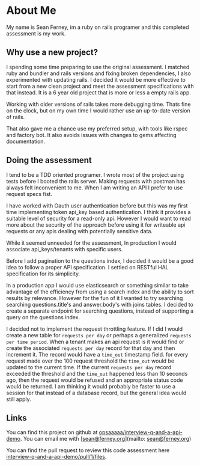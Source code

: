 # About Me

My name is Sean Ferney, im a ruby on rails programer and this completed assessment is my work.

## Why use a new project?

I spending some time preparing to use the original assessment. I matched ruby and bundler and rails versions and fixing broken dependencies, I also experimented with updating rails. I decided it would be more effective to start from a new clean project and meet the assessment specifications with that instead. It is a 6 year old project that is more or less a empty rails app.

Working with older versions of rails takes more debugging time. Thats fine on the clock, but on my own time I would rather use an up-to-date version of rails.

That also gave me a chance use my preferred setup, with tools like rspec and factory bot. It also avoids issues with changes to gems affecting documentation.

## Doing the assessment

I tend to be a TDD oriented programer. I wrote most of the project using tests before I booted the rails server. Making requests with postman has always felt inconvenient to me. When I am writing an API I prefer to use request specs fist.

I have worked with Oauth user authentication before but this was my first time implementing token api_key based authentication. I think it provides a suitable level of security for a read-only api. However I would want to read more about the security of the approach before using it for writeable api requests or any apis dealing with potentially sensitive data.

While it seemed unneeded for the assessment, In production I would associate api_keys/tenants with specific users.

Before I add pagination to the questions index, I decided it would be a good idea to follow a proper API specification. I settled on RESTful HAL specification for its simplicity.

In a production app I would use elasticsearch or something similar to take advantage of the efficiency from using a search index and the ability to sort results by relevance. However for the fun of it I wanted to try searching searching questions.title's and answer.body's with joins tables.
I decided to create a separate endpoint for searching questions, instead of supporting a query on the questions index. 

I decided not to implement the request throttling feature. 
If I did I would create a new table for `requests per day` or perhaps a generalized `requests per time period`. When a tenant makes an api request is it would find or create the associated `requests per day` record for that day and then increment it.
The record would have a `time_out` timestamp field.
for every request made over the 100 request threshold the `time_out` would be updated to the current time.
If the current `requests per day` record exceeded the threshold and the `time_out` happened less than 10 seconds ago, then the request would be refused and an appropriate status code would be returned.
I am thinking it would probably be faster to use a session for that instead of a database record, but the general idea would still apply.


## Links

You can find this project on github at [opsaaaaa/interview-q-and-a-api-demo](https://github.com/opsaaaaa/interview-q-and-a-api-demo).
You can email me with [sean@ferney.org](mailto: sean@ferney.org)

You can find the pull request to review this code assessment here [interview-q-and-a-api-demo/pull/1/files](https://github.com/opsaaaaa/interview-q-and-a-api-demo/pull/1/files).

